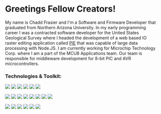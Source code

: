# Greetings Fellow Creators! <img src="https://raw.githubusercontent.com/MartinHeinz/MartinHeinz/master/wave.gif" width="10px">

My name is Chadd Frasier and I'm a Software and Firmware Developer that graduated from Northern Arizona University. In my early programming career I was a contracted software developer for the United States Geological Survey where I headed the development of a web based IO raster editing application called [PIE](https://github.com/ChaddFrasier/PIE) that was capable of large data processing with Node.JS. I am currently working for Microchip Technology Corp. where I am a part of the MCU8 Applications team. Our team is responsible for middleware development for 8-bit PIC and AVR microcontrollers.


### Technologies & Toolkit:
![](https://img.shields.io/badge/OS-Linux-informational?style=plastic&logo=linux&logoColor=white&color=2496ED)
![](https://img.shields.io/badge/OS-Windows-informational?style=plastic&logo=windows&logoColor=white&color=2496ED)
![](https://img.shields.io/badge/IDE-VS_Code-informational?style=plastic&logo=visual-studio-code&logoColor=white&color=007ACC)
![](https://img.shields.io/badge/IDE-MPLABX_IDE-informational?style=plastic&logo=netbeans&logoColor=white&color=113754)
![](https://img.shields.io/badge/IDE-NetBeans-informational?style=plastic&logo=netbeans&logoColor=white&color=611740)
![](https://img.shields.io/badge/IDE-Visual_Studio-informational?style=plastic&logo=visual-studio&logoColor=white&color=6023a1)

![](https://img.shields.io/badge/Lang-C-informational?style=plastic&logo=c&logoColor=white&color=A8B9CC)
![](https://img.shields.io/badge/Lang-C++-informational?style=plastic&logo=c%2B%2B&logoColor=white&color=00599C)
![](https://img.shields.io/badge/Lang-C_Sharp-informational?style=plastic&logo=c-sharp&logoColor=white&color=239120)
![](https://img.shields.io/badge/Lang-JavaScript-informational?style=plastic&logo=typescript&logoColor=white&color=EBDE34)
![](https://img.shields.io/badge/Lang-TypeScript-informational?style=plastic&logo=javascript&logoColor=white&color=215c94)
![](https://img.shields.io/badge/Lang-Python-informational?style=plastic&logo=python&logoColor=white&color=4ced6c)
![](https://img.shields.io/badge/Lang-Php-informational?style=plastic&logo=php&logoColor=white&color=777BB4)
![](https://img.shields.io/badge/Lang-R-informational?style=plastic&logo=r&logoColor=white&color=276DC3)

![](https://img.shields.io/badge/Tools-Anaconda-informational?style=plastic&logo=anaconda&logoColor=green&color=44A833)
![](https://img.shields.io/badge/Tools-CMake-informational?style=plastic&logo=cmake&logoColor=white&color=064F8C)
![](https://img.shields.io/badge/Tools-Cypress-informational?style=plastic&logo=cypress&logoColor=white&color=172023)
![](https://img.shields.io/badge/Tools-Docker-informational?style=plastic&logo=docker&logoColor=lightblue&color=2981e6)
![](https://img.shields.io/badge/Tools-Node.js-informational?style=plastic&logo=node.js&logoColor=green&color=339933)
![](https://img.shields.io/badge/Tools-Unity-informational?style=plastic&logo=unity&logoColor=black&color=000000)

<!--
**ChaddFrasier/ChaddFrasier** is a ✨ _special_ ✨ repository because its `README.md` (this file) appears on your GitHub profile.

Here are some ideas to get you started:

- 🔭 I’m currently working on ...
- 🌱 I’m currently learning ...
- 👯 I’m looking to collaborate on ...
- 🤔 I’m looking for help with ...
- 💬 Ask me about ...
- 📫 How to reach me: ...
- 😄 Pronouns: ...
- ⚡ Fun fact: ...
-->
